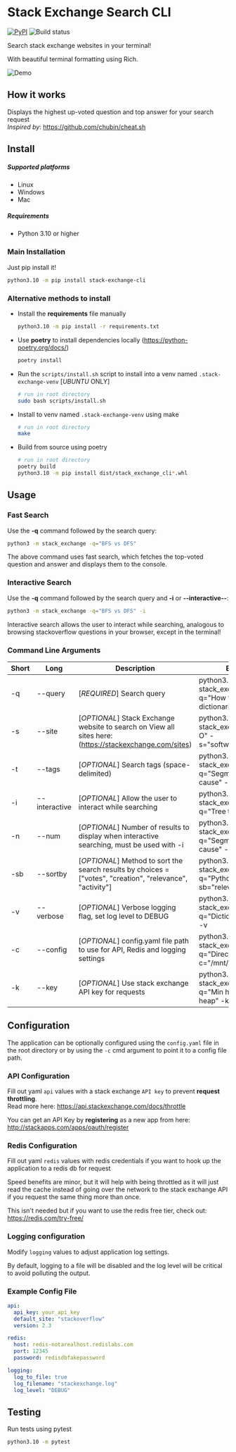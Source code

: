 # Stack Exchange Search CLI

[![PyPI](https://img.shields.io/pypi/v/stack-exchange-cli?color=brightgreen)](https://pypi.org/project/stack-exchange-cli/) ![Build status](https://github.com/myke2424/stack-exchange-cli/actions/workflows/build.yaml/badge.svg)

Search stack exchange websites in your terminal!

With beautiful terminal formatting using Rich.

![Demo](https://media.giphy.com/media/TsWaWpgD0S4bP3SHv3/giphy.gif)

## How it works

Displays the highest up-voted question and top answer for your search request \
*Inspired by*: https://github.com/chubin/cheat.sh

## Install

##### Supported platforms

* Linux
* Windows
* Mac

##### Requirements

* Python 3.10 or higher

#####       

### Main Installation
Just pip install it!

```bash
python3.10 -m pip install stack-exchange-cli
```

### Alternative methods to install
- Install the **requirements** file manually

    ```bash
    python3.10 -m pip install -r requirements.txt
    ```
  
- Use **poetry** to install dependencies locally (https://python-poetry.org/docs/)

    ```bash
    poetry install
    ```

- Run the `scripts/install.sh` script to install into a venv named `.stack-exchange-venv` [*UBUNTU* ONLY]

    ```bash
    # run in root directory
    sudo bash scripts/install.sh
    ```

- Install to venv named `.stack-exchange-venv` using make 
    
  ```bash
  # run in root directory
  make
  ```

- Build from source using poetry

  ```bash
  # run in root directory
  poetry build
  python3.10 -m pip install dist/stack_exchange_cli*.whl
  ```

## Usage

### Fast Search

Use the **-q** command followed by the search query:

```bash
python3 -m stack_exchange -q="BFS vs DFS"
```

The above command uses fast search, which fetches the top-voted question and answer and displays them to the console.

### Interactive Search
Use the **-q** command followed by the search query and **-i** or **--interactive--**:

```bash
python3 -m stack_exchange -q="BFS vs DFS" -i
```
Interactive search allows the user to interact while searching, analogous to browsing stackoverflow questions in your browser, except in the terminal!

### Command Line Arguments
| Short | Long | Description | Example | Default |
|---|---|---|---|---|
| -q | --query | [*REQUIRED*] Search query | python3.10 -m stack_exchange -q="How to merge two dictionaries" | N/A |
| -s | --site | [*OPTIONAL*] Stack Exchange website to search on View all sites here: (https://stackexchange.com/sites) | python3.10 -m stack_exchange -q="Big O" -s="softwareengineering" | "stackoverflow" |
| -t | --tags | [*OPTIONAL*] Search tags (space-delimited) | python3.10 -m stack_exchange -q="Segmentation fault cause" -t="c c++" | N/A |
| -i | --interactive | [*OPTIONAL*] Allow the user to interact while searching | python3.10 -m stack_exchange -q="Tree traversal" -i | False |
| -n | --num | [*OPTIONAL*] Number of results to display when  interactive searching, must be used with -i | python3.10 -m stack_exchange -q="Segmentation fault cause" -i -n=20 | 30 |
| -sb | --sortby | [*OPTIONAL*] Method to sort the search results by  choices = ["votes", "creation", "relevance", "activity"] | python3.10 -m stack_exchange -q="Python memory" -sb="relevance" | "votes" |
| -v | --verbose | [*OPTIONAL*] Verbose logging flag, set log level to DEBUG | python3.10 -m stack_exchange -q="Dictionary internals" -v | False |
| -c | --config | [*OPTIONAL*] config.yaml file path to use for  API, Redis and logging settings | python3.10 -m stack_exchange -q="Directed graph" -c="/mnt/c/config.yaml" | N/A |
| -k | --key | [*OPTIONAL*] Use stack exchange API key for requests | python3.10 -m stack_exchange -q="Min heap vs max heap" -k="12345" | N/A |
## Configuration

The application can be optionally configured using the `config.yaml` file in the root directory or by using the `-c` cmd argument to point it to a config file path.

### API Configuration

Fill out yaml `api` values with a stack exchange `API key` to prevent **request throttling**. \
Read more here:  https://api.stackexchange.com/docs/throttle

You can get an API Key by **registering** as a new app from here: http://stackapps.com/apps/oauth/register

### Redis Configuration

Fill out yaml `redis` values with redis credentials if you want to hook up the application to a redis db for request

Speed benefits are minor, but it will help with being throttled as it will just read the cache instead of going over the network to the stack exchange API if you request the same thing more than once.

This isn't needed but if you want to use the redis free tier, check out: https://redis.com/try-free/
### Logging configuration

Modify `logging` values to adjust application log settings.

By default, logging to a file will be disabled and the log level will be critical to avoid polluting the output.

### Example Config File
```yaml
api:
  api_key: your_api_key
  default_site: "stackoverflow" 
  version: 2.3

redis:
  host: redis-notarealhost.redislabs.com
  port: 12345
  password: redisdbfakepassword

logging:
  log_to_file: true
  log_filename: "stackexchange.log"
  log_level: "DEBUG"
```

## Testing
Run tests using pytest
```bash
python3.10 -m pytest
```